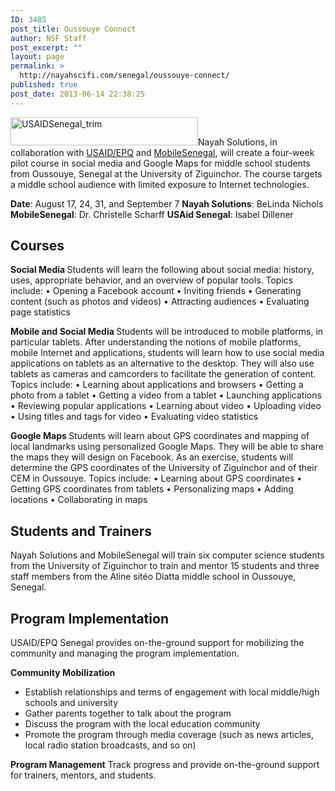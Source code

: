 ```yaml
---
ID: 3485
post_title: Oussouye Connect
author: NSF Staff
post_excerpt: ""
layout: page
permalink: >
  http://nayahscifi.com/senegal/oussouye-connect/
published: true
post_date: 2013-06-14 22:38:25
---
```

<a href="http://nayahsolutions.org/wp-content/uploads/2013/06/USAIDSenegal_trim.png"><img class="alignleft size-medium wp-image-3610" alt="USAIDSenegal_trim" src="http://nayahsolutions.org/wp-content/uploads/2013/06/USAIDSenegal_trim-300x45.png" width="300" height="45" /></a>Nayah Solutions, in collaboration with <a href="http://senegal.usaid.gov/en/node/376" target="_blank">USAID/EPQ</a> and <a href="http://atlantis.seidenberg.pace.edu/wiki/senegal/Home" target="_blank">MobileSenegal</a>, will create a four-week pilot course in social media and Google Maps for middle school students from Oussouye, Senegal at the University of Ziguinchor. The course targets a middle school audience with limited exposure to Internet technologies.

<strong>Date</strong>: August 17, 24, 31, and September 7
<strong>Nayah Solutions</strong>: BeLinda Nichols
<strong>MobileSenegal</strong>: Dr. Christelle Scharff
<strong>USAid Senegal</strong>: Isabel Dillener
<h2><strong>
Courses</strong></h2>
<strong>Social Media
</strong>Students will learn the following about social media: history, uses, appropriate behavior, and an overview of popular tools. Topics include:
• Opening a Facebook account
• Inviting friends
• Generating content (such as photos and videos)
• Attracting audiences
• Evaluating page statistics

<strong>Mobile and Social Media
</strong>Students will be introduced to mobile platforms, in particular tablets. After understanding the notions of mobile platforms, mobile Internet and applications, students will learn how to use social media applications on tablets as an alternative to the desktop. They will also use tablets as cameras and camcorders to facilitate the generation of content. Topics include:
• Learning about applications and browsers
• Getting a photo from a tablet
• Getting a video from a tablet
• Launching applications
• Reviewing popular applications
• Learning about video
• Uploading video
• Using titles and tags for video
• Evaluating video statistics

<strong>Google Maps
</strong>Students will learn about GPS coordinates and mapping of local landmarks using personalized Google Maps. They will be able to share the maps they will design on Facebook. As an exercise, students will determine the GPS coordinates of the University of Ziguinchor and of their CEM in Oussouye. Topics include:
• Learning about GPS coordinates
• Getting GPS coordinates from tablets
• Personalizing maps
• Adding locations
• Collaborating in maps
<h2 dir="ltr">Students and Trainers</h2>
<p dir="ltr">Nayah Solutions and MobileSenegal will train six computer science students from the University of Ziguinchor to train and mentor 15 students and three staff members from the Aline sitéo Diatta middle school in Oussouye, Senegal.</p>

<h2>Program Implementation</h2>
USAID/EPQ Senegal provides on-the-ground support for mobilizing the community and managing the program implementation.

<strong>Community Mobilization</strong>
<ul>
	<li>Establish relationships and terms of engagement with local middle/high schools and university</li>
	<li>Gather parents together to talk about the program</li>
	<li>Discuss the program with the local education community</li>
	<li>Promote the program through media coverage (such as news articles, local radio station broadcasts, and so on)</li>
</ul>
<strong>Program Management</strong>
Track progress and provide on-the-ground support for trainers, mentors, and students.